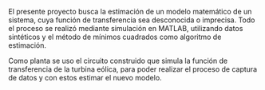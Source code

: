 El presente proyecto busca la estimación de un modelo matemático de un sistema, cuya función de transferencia sea desconocida o imprecisa. Todo el proceso se realizó mediante simulación en MATLAB, utilizando datos sintéticos y el método de mínimos cuadrados como algoritmo de estimación.

Como planta se uso el circuito construido que simula la función de transferencia de la turbina eólica, para poder realizar el proceso de captura de datos y con estos estimar el nuevo modelo.
